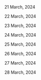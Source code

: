 21 March, 2024

22 March, 2024

23 March, 2024

24 March, 2024

25 March, 2024

26 March, 2024

27 March, 2024

28 March, 2024